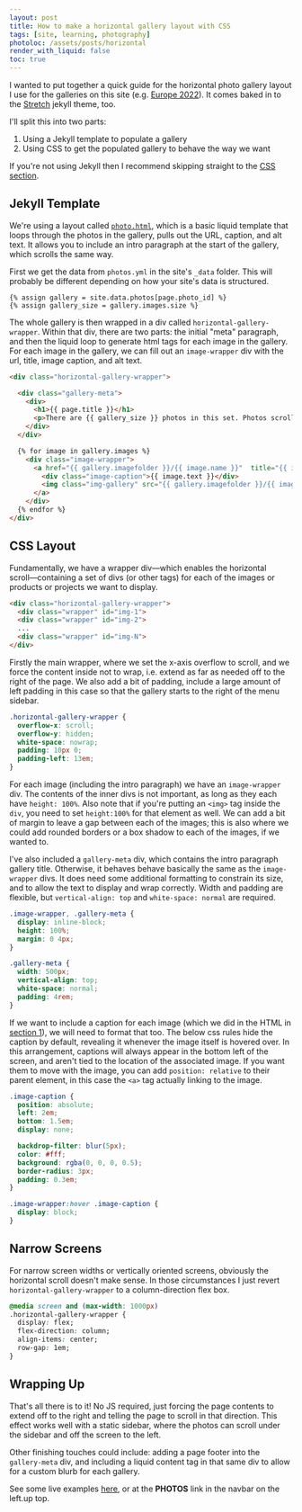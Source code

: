 ```yaml
---
layout: post
title: How to make a horizontal gallery layout with CSS
tags: [site, learning, photography]
photoloc: /assets/posts/horizontal
render_with_liquid: false
toc: true
---
```


I wanted to put together a quick guide for the horizontal photo gallery layout I use for the galleries on this site (e.g. [Europe 2022](https://ben.report/photos/euro)). It comes baked in to the [Stretch](https://stretch.ben.report/) jekyll theme, too.

I'll split this into two parts:
1. Using a Jekyll template to populate a gallery
2. Using CSS to get the populated gallery to behave the way we want

If you're not using Jekyll then I recommend skipping straight to the [CSS section](/posts/horizontal-gallery#css-layout).


## Jekyll Template

We're using a layout called [`photo.html`](https://github.com/penborter/ben-report/blob/main/_layouts/photo.html), which is a basic liquid template that loops through the photos in the gallery, pulls out the URL, caption, and alt text. It allows you to include an intro paragraph at the start of the gallery, which scrolls the same way. 

First we get the data from `photos.yml` in the site's `_data` folder. This will probably be different depending on how your site's data is structured.

```liquid
{% assign gallery = site.data.photos[page.photo_id] %}
{% assign gallery_size = gallery.images.size %}
```

The whole gallery is then wrapped in a div called `horizontal-gallery-wrapper`. Within that div, there are two parts: the initial "meta" paragraph, and then the liquid loop to generate html tags for each image in the gallery. For each image in the gallery, we can fill out an `image-wrapper` div with the url, title, image caption, and alt text.

```html
<div class="horizontal-gallery-wrapper">

  <div class="gallery-meta">
    <div>
      <h1>{{ page.title }}</h1>
      <p>There are {{ gallery_size }} photos in this set. Photos scroll horizontally (hold Shift and scroll with a mousewheel). 👉</p>
    </div>
  </div>

  {% for image in gallery.images %}
    <div class="image-wrapper">
      <a href="{{ gallery.imagefolder }}/{{ image.name }}"  title="{{ image.text}}">
        <div class="image-caption">{{ image.text }}</div>
        <img class="img-gallery" src="{{ gallery.imagefolder }}/{{ image.thumb }}" alt="{{ image.text }}" loading="lazy">
      </a>
    </div>
  {% endfor %}
</div>
```
## CSS Layout
Fundamentally, we have a wrapper div––which enables the horizontal scroll––containing a set of divs (or other tags) for each of the images or products or projects we want to display.

```html
<div class="horizontal-gallery-wrapper">
  <div class="wrapper" id="img-1">
  <div class="wrapper" id="img-2">
  ...
  <div class="wrapper" id="img-N">
</div>
```

Firstly the main wrapper, where we set the x-axis overflow to scroll, and we force the content inside not to wrap, i.e. extend as far as needed off to the right of the page. We also add a bit of padding, include a large amount of left padding in this case so that the gallery starts to the right of the menu sidebar.

```scss
.horizontal-gallery-wrapper {
  overflow-x: scroll;
  overflow-y: hidden;
  white-space: nowrap;
  padding: 10px 0;
  padding-left: 13em;
}
```

For each image (including the intro paragraph) we have an `image-wrapper` div. The contents of the inner divs is not important, as long as they each have `height: 100%`. Also note that if you're putting an `<img>` tag inside the `div`, you need to set `height:100%` for that element as well. We can add a bit of margin to leave a gap between each of the images; this is also where we could add rounded borders or a box shadow to each of the images, if we wanted to.

I've also included a `gallery-meta` div, which contains the intro paragraph gallery title. Otherwise, it behaves behave basically the same as the `image-wrapper` divs. It does need some additional formatting to constrain its size, and to allow the text to display and wrap correctly. Width and padding are flexible, but `vertical-align: top` and `white-space: normal` are required. 

```scss
.image-wrapper, .gallery-meta {
  display: inline-block;
  height: 100%;
  margin: 0 4px;
}

.gallery-meta {
  width: 500px;
  vertical-align: top;
  white-space: normal;
  padding: 4rem;
}
```

If we want to include a caption for each image (which we did in the HTML in [section 1](/posts/horizontal-gallery#jekyll-template)), we will need to format that too. The below css rules hide the caption by default, revealing it whenever the image itself is hovered over. In this arrangement, captions will always appear in the bottom left of the screen, and aren't tied to the location of the associated image. If you want them to move with the image, you can add `position: relative` to their parent element, in this case the `<a>` tag actually linking to the image.

```scss
.image-caption {
  position: absolute;
  left: 2em;
  bottom: 1.5em;
  display: none;

  backdrop-filter: blur(5px);
  color: #fff;
  background: rgba(0, 0, 0, 0.5);
  border-radius: 3px;
  padding: 0.3em;
}

.image-wrapper:hover .image-caption {
  display: block;
}
```

## Narrow Screens

For narrow screen widths or vertically oriented screens, obviously the horizontal scroll doesn't make sense. In those circumstances I just revert `horizontal-gallery-wrapper` to a column-direction flex box. 

```css
@media screen and (max-width: 1000px)
.horizontal-gallery-wrapper {
  display: flex;
  flex-direction: column;
  align-items: center;
  row-gap: 1em;
}
```

## Wrapping Up

That's all there is to it! No JS required, just forcing the page contents to extend off to the right and telling the page to scroll in that direction. This effect works well with a static sidebar, where the photos can scroll under the sidebar and off the screen to the left. 

Other finishing touches could include: adding a page footer into the `gallery-meta` div, and including a liquid content tag in that same div to allow for a custom blurb for each gallery. 

See some live examples [here](https://ben.report/photos), or at the **PHOTOS** link in the navbar <span class="narrow-remove">on the left.</span><span class="narrow-show">up top.</span>